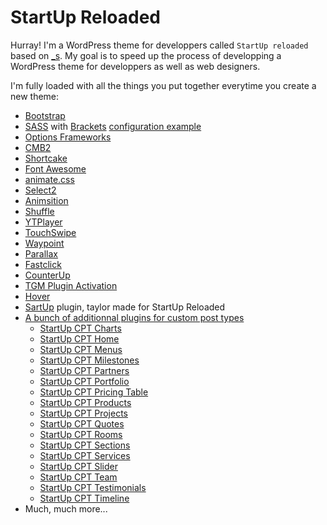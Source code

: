StartUp Reloaded
===

Hurray! I'm a WordPress theme for developpers called `StartUp reloaded` based on [_s](http://underscores.me/). My goal is to speed up the process of developping a WordPress theme for developpers as well as web designers.

I'm fully loaded with all the things you put together everytime you create a new theme:

* [Bootstrap](http://getbootstrap.com/)
* [SASS](http://sass-lang.com/) with [Brackets](http://brackets.io/) [configuration example](https://github.com/yozzi/startup-reloaded/blob/master/brackets.json)
* [Options Frameworks](https://github.com/devinsays/options-framework-theme)
* [CMB2](https://github.com/WebDevStudios/cmb2)
* [Shortcake](https://github.com/wp-shortcake/shortcake)
* [Font Awesome](https://fortawesome.github.io/Font-Awesome/)
* [animate.css](https://daneden.github.io/animate.css/)
* [Select2](https://select2.github.io/)
* [Animsition](https://github.com/blivesta/animsition)
* [Shuffle](http://vestride.github.io/Shuffle/)
* [YTPlayer](https://github.com/pupunzi/jquery.mb.YTPlayer)
* [TouchSwipe](https://github.com/mattbryson/TouchSwipe-Jquery-Plugin)
* [Waypoint](https://github.com/imakewebthings/waypoints)
* [Parallax](http://pixelcog.github.io/parallax.js/)
* [Fastclick](https://github.com/ftlabs/fastclick)
* [CounterUp](https://github.com/bfintal/Counter-Up)
* [TGM Plugin Activation](https://github.com/TGMPA/TGM-Plugin-Activation)
* [Hover](http://ianlunn.github.io/Hover/)
* [SartUp](https://github.com/yozzi/startup) plugin, taylor made for StartUp Reloaded
* [A bunch of additionnal plugins for custom post types](https://github.com/yozzi?tab=repositories)
    * [StartUp CPT Charts](https://github.com/yozzi/startup-cpt-charts)
    * [StartUp CPT Home](https://github.com/yozzi/startup-cpt-home)
    * [StartUp CPT Menus](https://github.com/yozzi/startup-cpt-menus)
    * [StartUp CPT Milestones](https://github.com/yozzi/startup-cpt-milestones)
    * [StartUp CPT Partners](https://github.com/yozzi/startup-cpt-partners)
    * [StartUp CPT Portfolio](https://github.com/yozzi/startup-cpt-portfolio)
    * [StartUp CPT Pricing Table](https://github.com/yozzi/startup-cpt-pricing-table)
    * [StartUp CPT Products](https://github.com/yozzi/startup-cpt-products)
    * [StartUp CPT Projects](https://github.com/yozzi/startup-cpt-projects)
    * [StartUp CPT Quotes](https://github.com/yozzi/startup-cpt-quotes)
    * [StartUp CPT Rooms](https://github.com/yozzi/startup-cpt-rooms)
    * [StartUp CPT Sections](https://github.com/yozzi/startup-cpt-sections)
    * [StartUp CPT Services](https://github.com/yozzi/startup-cpt-services)
    * [StartUp CPT Slider](https://github.com/yozzi/startup-cpt-slider)
    * [StartUp CPT Team](https://github.com/yozzi/startup-cpt-team)
    * [StartUp CPT Testimonials](https://github.com/yozzi/startup-cpt-testimonials)
    * [StartUp CPT Timeline](https://github.com/yozzi/startup-cpt-timeline)
* Much, much more...
